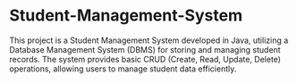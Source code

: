# Student-Management-System
This project is a Student Management System developed in Java, utilizing a Database Management System (DBMS) for storing and managing student records. The system provides basic CRUD (Create, Read, Update, Delete) operations, allowing users to manage student data efficiently.
